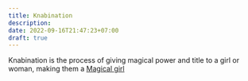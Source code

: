 ```yaml
---
title: Knabination
description: 
date: 2022-09-16T21:47:23+07:00
draft: true
---
```

Knabination is the process of giving magical power and title to a girl or woman, making them a [Magical girl](../../magical-girls/)
